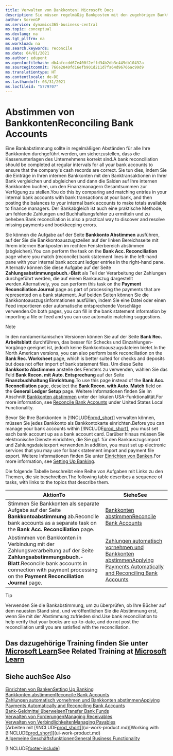 ```yaml
---
title: Verwalten von Bankkonten| Microsoft Docs
description: Sie müssen regelmäßig Bankposten mit den zugehörigen Banktransaktionen in Ihren Bankkonten abstimmen.
author: SorenGP
ms.service: dynamics365-business-central
ms.topic: conceptual
ms.devlang: na
ms.tgt_pltfrm: na
ms.workload: na
ms.search.keywords: reconcile
ms.date: 04/01/2021
ms.author: edupont
ms.openlocfilehash: db4afccdd67e400f2effd34b2db3c449db10432a
ms.sourcegitcommit: 766e2840fd16efb901d211d7fa64d96766ac99d9
ms.translationtype: HT
ms.contentlocale: de-DE
ms.lasthandoff: 03/31/2021
ms.locfileid: "5779707"
---
```

# <a name="reconciling-bank-accounts"></a><span data-ttu-id="48874-103">Abstimmen von Bankkonten</span><span class="sxs-lookup"><span data-stu-id="48874-103">Reconciling Bank Accounts</span></span>

<span data-ttu-id="48874-104">Eine Bankabstimmung sollte in regelmäßigen Abständen für alle Ihre Bankkonten durchgeführt werden, um sicherzustellen, dass die Kassenunterlagen des Unternehmens korrekt sind.</span><span class="sxs-lookup"><span data-stu-id="48874-104">A bank reconciliation should be completed at regular intervals for all your bank accounts to ensure that the company's cash records are correct.</span></span> <span data-ttu-id="48874-105">Sie tun dies, indem Sie die Einträge in Ihren internen Bankkonten mit den Banktransaktionen in Ihrer Bank vergleichen und abgleichen und dann die Salden auf Ihre internen Bankkonten buchen, um den Finanzmanagern Gesamtsummen zur Verfügung zu stellen.</span><span class="sxs-lookup"><span data-stu-id="48874-105">You do this by comparing and matching entries in your internal bank accounts with bank transactions at your bank, and then posting the balances to your internal bank accounts to make totals available to finance managers.</span></span> <span data-ttu-id="48874-106">Der Bankabgleich ist auch eine praktische Methode, um fehlende Zahlungen und Buchhaltungsfehler zu ermitteln und zu beheben.</span><span class="sxs-lookup"><span data-stu-id="48874-106">Bank reconciliation is also a practical way to discover and resolve missing payments and bookkeeping errors.</span></span>

<span data-ttu-id="48874-107">Sie können die Aufgabe auf der Seite **Bankkonto Abstimmen** ausführen, auf der Sie die Bankkontoauszugszeilen auf der linken Bereichsseite mit Ihrem internen Bankposten im rechten Fensterbereich abstimmen (abgleichen).</span><span class="sxs-lookup"><span data-stu-id="48874-107">You can perform the task on the **Bank Acc. Reconciliation** page where you match (reconcile) bank statement lines in the left-hand pane with your internal bank account ledger entries in the right-hand pane.</span></span> <span data-ttu-id="48874-108">Alternativ können Sie diese Aufgabe auf der Seite **Zahlungsabstimmungsbuch.-Blatt** als Teil der Verarbeitung der Zahlungen durchgeführt werden, die auf einem Bankauszug dargestellt werden.</span><span class="sxs-lookup"><span data-stu-id="48874-108">Alternatively, you can perform this task on the **Payment Reconciliation Journal** page as part of processing the payments that are represented on a bank statement.</span></span> <span data-ttu-id="48874-109">Auf beiden Seiten können Sie die Bankkontoauszugsinformationen ausfüllen, indem Sie eine Datei oder einen Feed importieren oder automatische entsprechende Vorschläge verwenden.</span><span class="sxs-lookup"><span data-stu-id="48874-109">On both pages, you can fill in the bank statement information by importing a file or feed and you can use automatic matching suggestions.</span></span>

> [!NOTE]  
> <span data-ttu-id="48874-110">In den nordamerikanischen Versionen können Sie auf der Seite **Bank Rec. Arbeitsblatt** durchführen, das besser für Schecks und Einzahlungen-Vorgänge geeignet ist, jedoch keine Bankkontoauszugsdateien bietet.</span><span class="sxs-lookup"><span data-stu-id="48874-110">In the North American versions, you can also perform bank reconciliation on the **Bank Rec. Worksheet** page, which is better suited for checks and deposits but does not offer import of bank statement files.</span></span> <span data-ttu-id="48874-111">Um diese Seite **Bankkonto Abstimmen** anstelle des Fensters zu verwenden, wählen Sie das Feld **Bank Recon. mit Auto. Entsprechung** auf der Seite **Finanzbuchhaltung Einrichtung**.</span><span class="sxs-lookup"><span data-stu-id="48874-111">To use this page instead of the **Bank Acc. Reconciliation** page, deselect the **Bank Recon. with Auto. Match** field on the **General Ledger Setup** page.</span></span> <span data-ttu-id="48874-112">Weitere Informationen finden Sie im Abschnitt [Bankkonten abstimmen](LocalFunctionality/UnitedStates/how-to-reconcile-bank-accounts.md) unter der lokalen USA-Funktionalität.</span><span class="sxs-lookup"><span data-stu-id="48874-112">For more information, see [Reconcile Bank Accounts](LocalFunctionality/UnitedStates/how-to-reconcile-bank-accounts.md) under United States Local Functionality.</span></span>

<span data-ttu-id="48874-113">Bevor Sie Ihre Bankkonten in [!INCLUDE[prod_short](includes/prod_short.md)] verwalten können, müssen Sie jedes Bankkonto als Bankkontokarte einrichten.</span><span class="sxs-lookup"><span data-stu-id="48874-113">Before you can manage your bank accounts within [!INCLUDE[prod_short](includes/prod_short.md)], you must set each bank account up as a bank account card.</span></span> <span data-ttu-id="48874-114">Darüber hinaus müssen Sie elektronische Dienste einrichten, die Sie ggf. für den Bankauszugsimport und Zahlungsdateiexport verwenden.</span><span class="sxs-lookup"><span data-stu-id="48874-114">In addition, you must set up electronic services that you may use for bank statement import and payment file export.</span></span> <span data-ttu-id="48874-115">Weitere Informationen finden Sie unter [Einrichten von Banken](bank-setup-banking.md).</span><span class="sxs-lookup"><span data-stu-id="48874-115">For more information, see [Setting Up Banking](bank-setup-banking.md).</span></span>

<span data-ttu-id="48874-116">Die folgende Tabelle beschreibt eine Reihe von Aufgaben mit Links zu den Themen, die sie beschreiben.</span><span class="sxs-lookup"><span data-stu-id="48874-116">The following table describes a sequence of tasks, with links to the topics that describe them.</span></span>

| <span data-ttu-id="48874-117">Aktion</span><span class="sxs-lookup"><span data-stu-id="48874-117">To</span></span> | <span data-ttu-id="48874-118">Siehe</span><span class="sxs-lookup"><span data-stu-id="48874-118">See</span></span> |
| --- | --- |
| <span data-ttu-id="48874-119">Stimmen Sie Bankkonten als separate Aufgabe auf der Seite **Bankkontoabstimmung** ab.</span><span class="sxs-lookup"><span data-stu-id="48874-119">Reconcile bank accounts as a separate task on the **Bank Acc. Reconciliation** page.</span></span> |[<span data-ttu-id="48874-120">Bankkonten abstimmen</span><span class="sxs-lookup"><span data-stu-id="48874-120">Reconcile Bank Accounts</span></span>](bank-how-reconcile-bank-accounts-separately.md) |
| <span data-ttu-id="48874-121">Abstimmen von Bankkonten in Verbindung mit der Zahlungsverarbeitung auf der Seite **Zahlungsabstimmungsbuch.-Blatt**.</span><span class="sxs-lookup"><span data-stu-id="48874-121">Reconcile bank accounts in connection with payment processing on the **Payment Reconciliation Journal** page.</span></span> |[<span data-ttu-id="48874-122">Zahlungen automatisch vornehmen und Bankkonten abstimmen</span><span class="sxs-lookup"><span data-stu-id="48874-122">Applying Payments Automatically and Reconciling Bank Accounts</span></span>](receivables-apply-payments-auto-reconcile-bank-accounts.md) |

> [!TIP]
> <span data-ttu-id="48874-123">Verwenden Sie die Bankabstimmung, um zu überprüfen, ob Ihre Bücher auf dem neuesten Stand sind, und veröffentlichen Sie die Abstimmung erst, wenn Sie mit der Abstimmung zufrieden sind.</span><span class="sxs-lookup"><span data-stu-id="48874-123">Use bank reconciliation to help verify that your books are up-to-date, and do not post the reconciliation until you are satisfied with the reconciliation.</span></span>

## <a name="see-related-training-at-microsoft-learn"></a><span data-ttu-id="48874-124">Das dazugehörige Training finden Sie unter [Microsoft Learn](/learn/paths/reconcile-bank-accounts-dynamics-365-business-central/)</span><span class="sxs-lookup"><span data-stu-id="48874-124">See Related Training at [Microsoft Learn](/learn/paths/reconcile-bank-accounts-dynamics-365-business-central/)</span></span>

## <a name="see-also"></a><span data-ttu-id="48874-125">Siehe auch</span><span class="sxs-lookup"><span data-stu-id="48874-125">See Also</span></span>

[<span data-ttu-id="48874-126">Einrichten von Banken</span><span class="sxs-lookup"><span data-stu-id="48874-126">Setting Up Banking</span></span>](bank-setup-banking.md)  
[<span data-ttu-id="48874-127">Bankkonten abstimmen</span><span class="sxs-lookup"><span data-stu-id="48874-127">Reconcile Bank Accounts</span></span>](bank-how-reconcile-bank-accounts-separately.md)  
[<span data-ttu-id="48874-128">Zahlungen automatisch vornehmen und Bankkonten abstimmen</span><span class="sxs-lookup"><span data-stu-id="48874-128">Applying Payments Automatically and Reconciling Bank Accounts</span></span>](receivables-apply-payments-auto-reconcile-bank-accounts.md)  
[<span data-ttu-id="48874-129">Bank-Geldmittel überweisen</span><span class="sxs-lookup"><span data-stu-id="48874-129">Transfer Bank Funds</span></span>](bank-how-transfer-bank-funds.md)  
[<span data-ttu-id="48874-130">Verwalten von Forderungen</span><span class="sxs-lookup"><span data-stu-id="48874-130">Managing Receivables</span></span>](receivables-manage-receivables.md)  
[<span data-ttu-id="48874-131">Verwalten von Verbindlichkeiten</span><span class="sxs-lookup"><span data-stu-id="48874-131">Managing Payables</span></span>](payables-manage-payables.md)  
<span data-ttu-id="48874-132">[Arbeiten mit [!INCLUDE[prod_short](includes/prod_short.md)]](ui-work-product.md)</span><span class="sxs-lookup"><span data-stu-id="48874-132">[Working with [!INCLUDE[prod_short](includes/prod_short.md)]](ui-work-product.md)</span></span>  
[<span data-ttu-id="48874-133">Allgemeine Geschäftsfunktionen</span><span class="sxs-lookup"><span data-stu-id="48874-133">General Business Functionality</span></span>](ui-across-business-areas.md)


[!INCLUDE[footer-include](includes/footer-banner.md)]